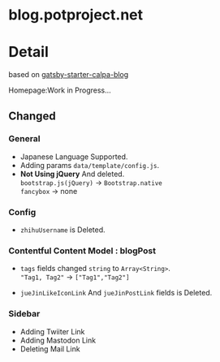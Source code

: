 # blog.potproject.net

# Detail

based on [gatsby-starter-calpa-blog](https://github.com/calpa/gatsby-starter-calpa-blog/)

Homepage:Work in Progress...

## Changed

### General

- Japanese Language Supported.
- Adding params `data/template/config.js`.
- **Not Using jQuery** And deleted.  
  `bootstrap.js(jQuery)` -> `Bootstrap.native`  
  `fancybox` -> none

### Config

- `zhihuUsername` is Deleted.

### Contentful Content Model : blogPost

- `tags` fields changed `string` to `Array<String>`.  
  `"Tag1, Tag2"` -> `["Tag1","Tag2"]`

- `jueJinLikeIconLink` And `jueJinPostLink` fields is Deleted.

### Sidebar

- Adding Twiiter Link
- Adding Mastodon Link
- Deleting Mail Link
